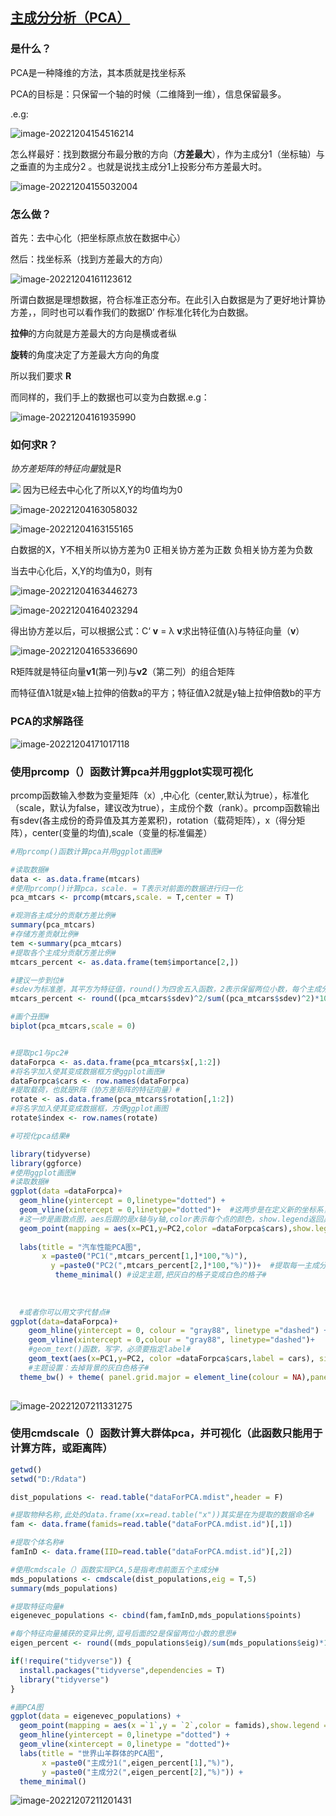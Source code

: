 ## [主成分分析（PCA）](https://www.bilibili.com/video/BV1E5411E71z/?spm_id_from=333.337.search-card.all.click&vd_source=2390ba6464382a57d24aed101974d68d)

### 是什么？

PCA是一种降维的方法，其本质就是找坐标系

PCA的目标是：只保留一个轴的时候（二维降到一维），信息保留最多。

.e.g:

![image-20221204154516214](主成分分析（PCA）.assets/image-20221204154516214.png)



怎么样最好：找到数据分布最分散的方向（**方差最大**），作为主成分1（坐标轴）与之垂直的为主成分2 。也就是说找主成分1上投影分布方差最大时。

![image-20221204155032004](主成分分析（PCA）.assets/image-20221204155032004.png)

### 怎么做？

首先：去中心化（把坐标原点放在数据中心）

然后：找坐标系（找到方差最大的方向）



![image-20221204161123612](主成分分析（PCA）.assets/image-20221204161123612.png)

所谓白数据是理想数据，符合标准正态分布。在此引入白数据是为了更好地计算协方差，，同时也可以看作我们的数据D’ 作标准化转化为白数据。

**拉伸**的方向就是方差最大的方向是横或者纵

**旋转**的角度决定了方差最大方向的角度

所以我们要求 **R**



而同样的，我们手上的数据也可以变为白数据.e.g：

![image-20221204161935990](主成分分析（PCA）.assets/image-20221204161935990.png)



### 如何求R？

*协方差矩阵的特征向量*就是R

![](主成分分析（PCA）.assets/image-20221204162625338.png)																																					因为已经去中心化了所以X,Y的均值均为0

![image-20221204163058032](主成分分析（PCA）.assets/image-20221204163058032.png)

![image-20221204163155165](主成分分析（PCA）.assets/image-20221204163155165.png)

白数据的X，Y不相关所以协方差为0								正相关协方差为正数											负相关协方差为负数



当去中心化后，X,Y的均值为0，则有

![image-20221204163446273](主成分分析（PCA）.assets/image-20221204163446273.png)

![image-20221204164023294](主成分分析（PCA）.assets/image-20221204164023294.png)

得出协方差以后，可以根据公式：C‘ **v** = λ **v**求出特征值(λ)与特征向量（**v**）

![image-20221204165336690](主成分分析（PCA）.assets/image-20221204165336690.png)

R矩阵就是特征向量**v1**(第一列)与**v2**（第二列）的组合矩阵

而特征值λ1就是x轴上拉伸的倍数a的平方；特征值λ2就是y轴上拉伸倍数b的平方



### PCA的求解路径

![image-20221204171017118](主成分分析（PCA）.assets/image-20221204171017118.png)

### 使用prcomp（）函数计算pca并用ggplot实现可视化

prcomp函数输入参数为变量矩阵（x）,中心化（center,默认为true），标准化（scale，默认为false，建议改为true），主成份个数（rank）。prcomp函数输出有sdev(各主成份的奇异值及其方差累积)，rotation（载荷矩阵），x（得分矩阵），center(变量的均值),scale（变量的标准偏差）

```R
#用prcomp()函数计算pca并用ggplot画图#

#读取数据#
data <- as.data.frame(mtcars)
#使用prcomp()计算pca，scale. = T表示对前面的数据进行归一化
pca_mtcars <- prcomp(mtcars,scale. = T,center = T)

#观测各主成分的贡献方差比例#
summary(pca_mtcars)
#存储方差贡献比例#
tem <-summary(pca_mtcars)
#提取各个主成分贡献方差比例#
mtcars_percent <- as.data.frame(tem$importance[2,])

#建议一步到位#
#sdev为标准差，其平方为特征值，round()为四舍五入函数，2表示保留两位小数，每个主成分的特征值占比即为其方差贡献度#
mtcars_percent <- round((pca_mtcars$sdev)^2/sum((pca_mtcars$sdev)^2)*100,2)

#画个丑图#
biplot(pca_mtcars,scale = 0)


#提取pc1与pc2#
dataForpca <- as.data.frame(pca_mtcars$x[,1:2])
#将名字加入使其变成数据框方便ggplot画图#
dataForpca$cars <- row.names(dataForpca)
#提取载荷，也就是R阵（协方差矩阵的特征向量）#
rotate <- as.data.frame(pca_mtcars$rotation[,1:2])
#将名字加入使其变成数据框，方便ggplot画图
rotate$index <- row.names(rotate)

#可视化pca结果#

library(tidyverse)
library(ggforce)
#使用ggplot画图#
#读取数据#
ggplot(data =dataForpca)+
  geom_hline(yintercept = 0,linetype="dotted") +
  geom_vline(xintercept = 0,linetype="dotted")+  #这两步是在定义新的坐标系，并画出坐标轴#
  #这一步是画散点图，aes后跟的是x轴与y轴,color表示每个点的颜色，show.legend返回具体每个点的意思#
  geom_point(mapping = aes(x=PC1,y=PC2,color =dataForpca$cars),show.legend = F)+
  
  labs(title = "汽车性能PCA图",
       x =paste0("PC1(",mtcars_percent[1,]*100,"%)"),
         y =paste0("PC2(",mtcars_percent[2,]*100,"%)"))+  #提取每一主成分的方差贡献占比，%）表示以百分数表示
          theme_minimal() #设定主题,把灰白的格子变成白色的格子#
  
  
  
  #或者你可以用文字代替点#
ggplot(data=dataForpca)+ 
    geom_hline(yintercept = 0, colour = "gray88", linetype ="dashed") +
    geom_vline(xintercept = 0,colour = "gray88", linetype="dashed")+
    #geom_text()函数，写字，必须要指定label#
    geom_text(aes(x=PC1,y=PC2, color =dataForpca$cars,label = cars), size = 3, show.legend = F)+
    #主题设置：去掉背景的灰白色格子#
  theme_bw() + theme( panel.grid.major = element_line(colour = NA),panel.grid.minor = element_blank())
  
```

![image-20221207211331275](主成分分析（PCA）.assets/image-20221207211331275.png)



### 使用cmdscale（）函数计算大群体pca，并可视化（此函数只能用于计算方阵，或距离阵）

```R
getwd()
setwd("D:/Rdata")

dist_populations <- read.table("dataForPCA.mdist",header = F)

#提取物种名称,此处的data.frame(xx=read.table("x"))其实是在为提取的数据命名#
fam <- data.frame(famids=read.table("dataForPCA.mdist.id")[,1])

#提取个体名称#
famInD <- data.frame(IID=read.table("dataForPCA.mdist.id")[,2])

#使用cmdscale（）函数实现PCA,5是指考虑前面五个主成分#
mds_populations <- cmdscale(dist_populations,eig = T,5)
summary(mds_populations)

#提取特征向量#
eigenevec_populations <- cbind(fam,famInD,mds_populations$points)

#每个特征向量捕获的变异比例,逗号后面的2是保留两位小数的意思#
eigen_percent <- round((mds_populations$eig)/sum(mds_populations$eig)*100,2)

if(!require("tidyverse")) {
  install.packages("tidyverse",dependencies = T)
  library("tidyverse")
}

#画PCA图
ggplot(data = eigenevec_populations) +
  geom_point(mapping = aes(x =`1`,y = `2`,color = famids),show.legend = F) +
  geom_hline(yintercept = 0,linetype ="dotted") +
  geom_vline(xintercept = 0,linetype = "dotted")+
  labs(title = "世界山羊群体的PCA图",
       x =paste0("主成分1(",eigen_percent[1],"%)"),
       y =paste0("主成分2(",eigen_percent[2],"%)")) +
  theme_minimal()
```

![image-20221207211201431](主成分分析（PCA）.assets/image-20221207211201431.png)